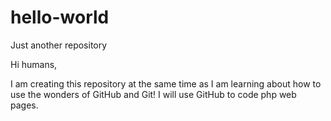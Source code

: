 # hello-world
Just another repository

Hi humans,

I am creating this repository at the same time as I am learning about how to use the wonders of GitHub and Git!
I will use GitHub to code php web pages.
